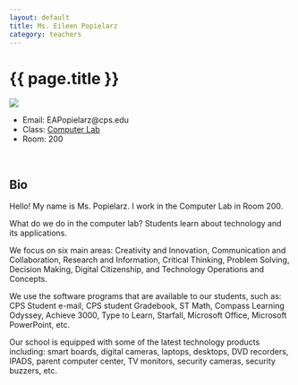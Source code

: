 ```yaml
---
layout: default
title: Ms. Eileen Popielarz
category: teachers
---
```


{{ page.title }}
=============

<div class="row">
    <div class="span5">
        <img src="{{ site.baseurl }}/images/teacher.png"/>
    </div>
    <div class="span5">
        <ul class="contact handwriting">
          <li>Email: EAPopielarz@cps.edu</li>
          <li>Class: <a href="{{ site.baseurl }}/posts/classes/Computer-Lab.html">Computer Lab</a></li>
          <li>Room: 200</li>
        </ul>
    </div>
</div>

<br/>

Bio
-------------

Hello!  My name is Ms. Popielarz. I work in the Computer Lab in Room 200.

What do we do in the computer lab?
Students learn about technology and its applications.

We focus on six main areas:
Creativity and Innovation, Communication and Collaboration, Research and Information, Critical Thinking, Problem Solving, Decision Making, Digital Citizenship, and Technology Operations and Concepts.

We use the software programs that are available to our students, such as:  CPS Student e-mail, CPS student Gradebook, ST Math, Compass Learning Odyssey, Achieve 3000, Type to Learn, Starfall, Microsoft Office, Microsoft PowerPoint, etc.

Our school is equipped with some of the latest technology products including: smart boards, digital cameras, laptops, desktops, DVD recorders, IPADS, parent computer center, TV monitors, security cameras, security buzzers, etc.
